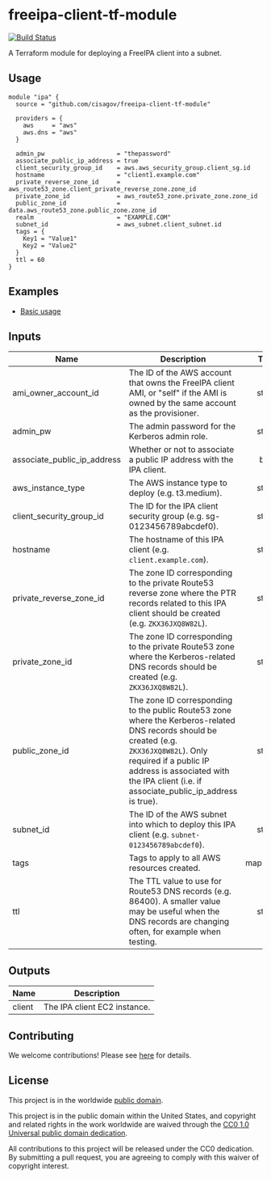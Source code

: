 # freeipa-client-tf-module #

[![Build Status](https://travis-ci.com/cisagov/freeipa-client-tf-module.svg?branch=develop)](https://travis-ci.com/cisagov/freeipa-client-tf-module)

A Terraform module for deploying a FreeIPA client into a subnet.

## Usage ##

```hcl
module "ipa" {
  source = "github.com/cisagov/freeipa-client-tf-module"

  providers = {
    aws     = "aws"
    aws.dns = "aws"
  }

  admin_pw                    = "thepassword"
  associate_public_ip_address = true
  client_security_group_id    = aws.aws_security_group.client_sg.id
  hostname                    = "client1.example.com"
  private_reverse_zone_id     = aws_route53_zone.client_private_reverse_zone.zone_id
  private_zone_id             = aws_route53_zone.private_zone.zone_id
  public_zone_id              = data.aws_route53_zone.public_zone.zone_id
  realm                       = "EXAMPLE.COM"
  subnet_id                   = aws_subnet.client_subnet.id
  tags = {
    Key1 = "Value1"
    Key2 = "Value2"
  }
  ttl = 60
}
```

## Examples ##

* [Basic usage](https://github.com/cisagov/freeipa-client-tf-module/tree/develop/examples/basic_usage)

## Inputs ##

| Name | Description | Type | Default | Required |
|------|-------------|:----:|:-------:|:--------:|
| ami_owner_account_id | The ID of the AWS account that owns the FreeIPA client AMI, or "self" if the AMI is owned by the same account as the provisioner. | string | `self` | no |
| admin_pw | The admin password for the Kerberos admin role. | string | | yes |
| associate_public_ip_address | Whether or not to associate a public IP address with the IPA client. | bool | `false` | no |
| aws_instance_type | The AWS instance type to deploy (e.g. t3.medium). | string | `t3.medium` | no |
| client_security_group_id | The ID for the IPA client security group (e.g. sg-0123456789abcdef0). | string | | yes |
| hostname | The hostname of this IPA client (e.g. `client.example.com`). | string | | yes |
| private_reverse_zone_id | The zone ID corresponding to the private Route53 reverse zone where the PTR records related to this IPA client should be created (e.g. `ZKX36JXQ8W82L`). | string | | yes |
| private_zone_id | The zone ID corresponding to the private Route53 zone where the Kerberos-related DNS records should be created (e.g. `ZKX36JXQ8W82L`). | string | | yes |
| public_zone_id | The zone ID corresponding to the public Route53 zone where the Kerberos-related DNS records should be created (e.g. `ZKX36JXQ8W82L`).  Only required if a public IP address is associated with the IPA client (i.e. if associate_public_ip_address is true). | string | Empty string | no |
| subnet_id | The ID of the AWS subnet into which to deploy this IPA client (e.g. `subnet-0123456789abcdef0`). | string | | yes |
| tags | Tags to apply to all AWS resources created. | map(string) | `{}` | no |
| ttl | The TTL value to use for Route53 DNS records (e.g. 86400).  A smaller value may be useful when the DNS records are changing often, for example when testing. | string | `86400` | no |

## Outputs ##

| Name | Description |
|------|-------------|
| client | The IPA client EC2 instance. |

## Contributing ##

We welcome contributions!  Please see [here](CONTRIBUTING.md) for
details.

## License ##

This project is in the worldwide [public domain](LICENSE).

This project is in the public domain within the United States, and
copyright and related rights in the work worldwide are waived through
the [CC0 1.0 Universal public domain
dedication](https://creativecommons.org/publicdomain/zero/1.0/).

All contributions to this project will be released under the CC0
dedication. By submitting a pull request, you are agreeing to comply
with this waiver of copyright interest.
